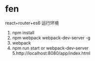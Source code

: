 # fen
react+router+es6
运行环境
1. npm install
2. npm webpack webpack-dev-server -g
3. webpack
4. npm run start or webpack-dev-server
5.http://localhost:8080/app/index.html
